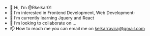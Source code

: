 - 👋 Hi, I’m @Rkelkar01
- 👀 I’m interested in Frontend Development, Web Development-
-  🌱 I’m currently learning Jquery and React
- 💞️ I’m looking to collaborate on ...
- 📫 How to reach me you can email me on kelkarraviraj@gmail.com

<!---
Rkelkar01/Rkelkar01 is a ✨ special ✨ repository because its `README.md` (this file) appears on your GitHub profile.
You can click the Preview link to take a look at your changes.
--->

